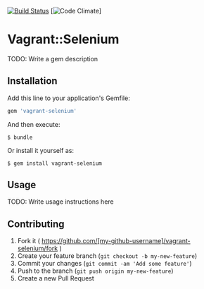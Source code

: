 [![Build Status](https://travis-ci.org/dsaenztagarro/vagrant-selenium.png)](https://travis-ci.org/dsaenztagarro/vagrant-selenium)
[![Code Climate](https://codeclimate.com/github/dsaenztagarro/vagrant-selenium/badges/gpa.svg)]

# Vagrant::Selenium

TODO: Write a gem description

## Installation

Add this line to your application's Gemfile:

```ruby
gem 'vagrant-selenium'
```

And then execute:

    $ bundle

Or install it yourself as:

    $ gem install vagrant-selenium

## Usage

TODO: Write usage instructions here

## Contributing

1. Fork it ( https://github.com/[my-github-username]/vagrant-selenium/fork )
2. Create your feature branch (`git checkout -b my-new-feature`)
3. Commit your changes (`git commit -am 'Add some feature'`)
4. Push to the branch (`git push origin my-new-feature`)
5. Create a new Pull Request
